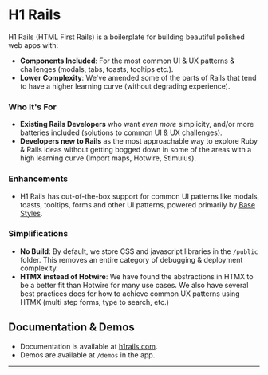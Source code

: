# H1 Rails

H1 Rails (HTML First Rails) is a boilerplate for building beautiful polished web apps with: 

- **Components Included**: For the most common UI & UX patterns & challenges (modals, tabs, toasts, tooltips etc.).
- **Lower Complexity**: We've amended some of the parts of Rails that tend to have a higher learning curve (without degrading experience). 
 
### Who It's For
- **Existing Rails Developers** who want *even more* simplicity, and/or more batteries included (solutions to common UI & UX challenges).
- **Developers new to Rails** as the most approachable way to explore Ruby & Rails ideas without getting bogged down in some of the areas with a high learning curve (Import maps, Hotwire, Stimulus).
 

### Enhancements
- H1 Rails has out-of-the-box support for common UI patterns like modals, toasts, tooltips, forms and other UI patterns, powered primarily by [Base Styles](https://github.com/reallygoodsoftware/base-styles). 

### Simplifications

- **No Build**: By default, we store CSS and javascript libraries in the `/public` folder. This removes an entire category of debugging & deployment complexity. 
- **HTMX instead of Hotwire**: We have found the abstractions in HTMX to be a better fit than Hotwire for many use cases. We also have several best practices docs for how to achieve common UX patterns using HTMX (multi step forms, type to search, etc.)



## Documentation & Demos

- Documentation is available at [h1rails.com](https://h1rails.com).
- Demos are available at `/demos` in the app.

---
